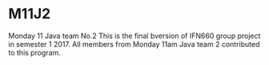 # M11J2
Monday 11 Java team No.2 
This is the final bversion of IFN660 group project in semester 1 2017. 
All members from Monday 11am Java team 2 contributed to this program.
